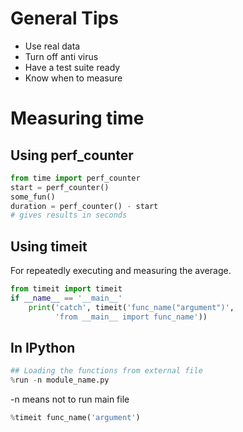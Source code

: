 # General Tips

- Use real data
- Turn off anti virus
- Have a test suite ready
- Know when to measure

# Measuring time

## Using perf_counter

```python
from time import perf_counter
start = perf_counter()
some_fun()
duration = perf_counter() - start
# gives results in seconds
```

## Using timeit 

For repeatedly executing and measuring the average.

```python
from timeit import timeit
if __name__ == '__main__'
    print('catch', timeit('func_name("argument")', 
          'from __main__ import func_name'))
```

## In IPython

```python
## Loading the functions from external file
%run -n module_name.py
```
-n means not to run main file

```python
%timeit func_name('argument')
```


